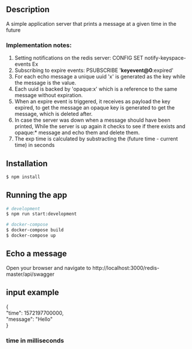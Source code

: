 ## Description
A simple application server that prints a message at a given time in the future

### Implementation notes:

1. Setting notifications on the redis server: CONFIG SET notify-keyspace-events Ex
2. Subscribing to expire events: PSUBSCRIBE '__keyevent@0__:expired'
3. For each echo message a unique uuid 'x' is generated as the key while the message is the value. 
4. Each uuid is backed by 'opaque:x' which is a reference to the same message without expiration.
5. When an expire event is triggered, it receives as payload the key expired, to get the message an opaque key is generated to get the message, which is deleted after. 
6. In case the server was down when a message should have been printed, While the server is up again it checks to see if there exists and opaque:* message and echo them and delete them.
7. The exp time is calculated by substracting the (future time - current time) in seconds


## Installation
```bash
$ npm install
```
## Running the app
```bash
# development
$ npm run start:development

# docker-compose
$ docker-compose build
$ docker-compose up
```

## Echo a message
Open your browser and navigate to http://localhost:3000/redis-master/api/swagger

## input example
{ <br>
  "time": 1572197700000, <br>
  "message": "Hello" <br>
}

### time in milliseconds


